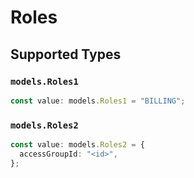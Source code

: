 # Roles


## Supported Types

### `models.Roles1`

```typescript
const value: models.Roles1 = "BILLING";
```

### `models.Roles2`

```typescript
const value: models.Roles2 = {
  accessGroupId: "<id>",
};
```

